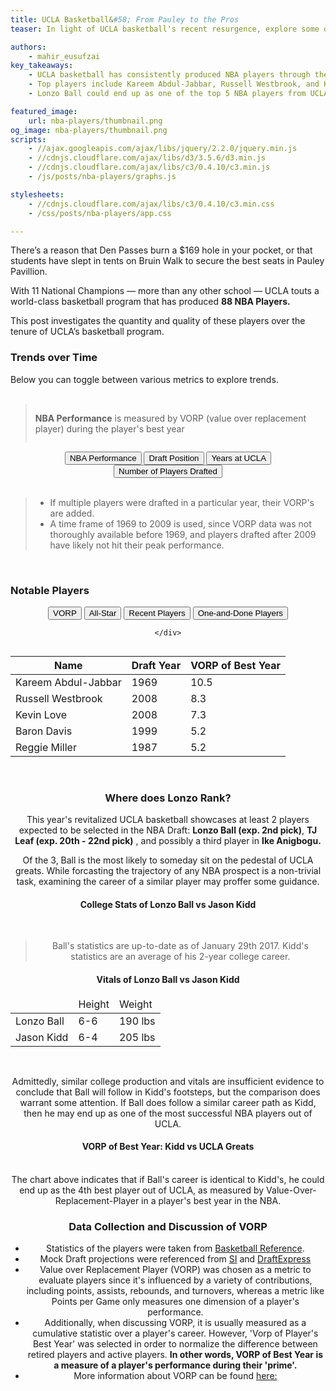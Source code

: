 ```yaml
---
title: UCLA Basketball&#58; From Pauley to the Pros
teaser: In light of UCLA basketball's recent resurgence, explore some of the past and present Bruins in the NBA

authors:
    - mahir_eusufzai
key_takeaways:
    - UCLA basketball has consistently produced NBA players through the years
    - Top players include Kareem Abdul-Jabbar, Russell Westbrook, and Kevin Love.
    - Lonzo Ball could end up as one of the top 5 NBA players from UCLA

featured_image:
    url: nba-players/thumbnail.png
og_image: nba-players/thumbnail.png
scripts:
    - //ajax.googleapis.com/ajax/libs/jquery/2.2.0/jquery.min.js
    - //cdnjs.cloudflare.com/ajax/libs/d3/3.5.6/d3.min.js
    - //cdnjs.cloudflare.com/ajax/libs/c3/0.4.10/c3.min.js
    - /js/posts/nba-players/graphs.js

stylesheets:
    - //cdnjs.cloudflare.com/ajax/libs/c3/0.4.10/c3.min.css
    - /css/posts/nba-players/app.css

---
```


There’s a reason that Den Passes burn a $169 hole in your pocket, or that students have slept in tents on Bruin Walk to secure the best seats in Pauley Pavillion.  

With 11 National Champions —  more than any other school — UCLA touts a world-class basketball program that has produced **88 NBA Players.**  

This post investigates the quantity and quality of these players over the tenure of UCLA’s basketball program.


### Trends over Time

Below you can toggle between various metrics to explore trends.
<br><br>

<blockquote>
<p id="vorp-def" class="metric-def" style="display:inline-block"> <b>NBA Performance</b> is measured by VORP (value over replacement player) during the player's best year </p>

<p id="pos-def" class="metric-def" style="display:none"> <b>Draft Position</b> shows the earliest draft pick for each year. </p>

<p id="yrs-def" class="metric-def" style="display:none"> <b>Years at UCLA</b> shows the average years playing for UCLA before entering the NBA </p>

<p id="num-drafted-def" class="metric-def" style="display:none"> <b>Number of Players Drafted</b> indicates how many Bruins were drafted into the NBA in a given year. </p>
</blockquote>
<div id="wrapper" style="text-align: center">    
    <div id="yourdiv" style="display: inline-block;">
		<input type="button" id="vorp" class ="toggleButton 1 active" value="NBA Performance" />
		<input type="button" id="pick" class ="toggleButton 1" value="Draft Position" />
		<input type="button" id="yrsCollege" class ="toggleButton 1" value="Years at UCLA" />
		<input type="button" id="numPlayers" class ="toggleButton 1" value="Number of Players Drafted" />
    </div>
</div>

<br>

<div id='line-chart'></div>

<div id="VORP_paragraph" class="chart_paragraph">
<blockquote>
<p>
<ul>
<li/> If multiple players were drafted in a particular year, their VORP's are added.
<li/> A time frame of 1969 to 2009 is used, since VORP data was not thoroughly available before 1969, and players drafted after 2009 have likely not hit their peak performance.
 </ul>
</p>
</blockquote>
</div>

<div id="Draft_paragraph" class="chart_paragraph" style="display:none" >
<blockquote>
<p>
<ul>
<li/> An early draft number indicates that a particular player was a top prospect.
<li/> If multiple players were drafted in a particular year, the earliest pick is taken.
<li/> Undrafted players and players selected using a territorial pick were omitted.
 </ul>
</p>
</blockquote>
</div>

<div id="Yrs_paragraph" class="chart_paragraph" style="display:none" >
<blockquote>
<p>
<ul>
<li/> If multiple players were drafted in the same year, the average was taken
 </ul>
</p>
</blockquote>
</div>

<div id="Num_drafted_paragraph" class="chart_paragraph" style="display:none" >
<blockquote>
<p>
<ul>
<li/> Undrafted players were omitted.
</ul>
</p>
</blockquote>
</div>

<br>

### Notable Players


<div id="wrapper" style="text-align: center">    
    <div id="yourdiv" style="display: inline-block;">
		 <input type="button" id="top-VORP" class ="toggleButton 2 active" value="VORP" />
		 <input type="button" id="top-all-star" class ="toggleButton 2" value="All-Star" />
		 <input type="button" id="top-recent" class ="toggleButton 2" value="Recent Players" />
		 <input type="button" id="top-one-and-done" class ="toggleButton 2" value="One-and-Done Players" />

 	</div>
 </div>

<table id="VORP-table" class ="top-player-table">
    <thead>
        <tr>
            <th>Name</th>
            <th>Draft Year</th>
            <th>VORP of Best Year</th>
        </tr>
    </thead>
    <tbody>
        <tr>
            <td>Kareem Abdul-Jabbar</td>
            <td>1969</td>
            <td>10.5</td>
        </tr>
        <tr>
            <td>Russell Westbrook</td>
            <td>2008</td>
            <td>8.3</td>
        </tr>
        <tr>
            <td>Kevin Love</td>
            <td>2008</td>
            <td>7.3</td>
        </tr>
        <tr>
            <td>Baron Davis</td>
            <td>1999</td>
            <td>5.2</td>
        </tr>
         <tr>
            <td>Reggie Miller</td>
            <td>1987</td>
            <td>5.2</td>
        </tr>
    </tbody>
</table>

<table id="all-star-table" class ="top-player-table" style="display:none">
    <thead>
        <tr>
            <th>Name</th>
            <th>Draft Year</th>
            <th>All Star Appearances </th>
        </tr>
    </thead>
    <tbody>
        <tr>
            <td>Kareem Abdul-Jabbar</td>
            <td>1969</td>
            <td>19</td>
        </tr>
        <tr>
            <td>Russell Westbrook</td>
            <td>2008</td>
            <td>5</td>
        </tr>
        <tr>
            <td>Marques Johnson</td>
            <td>1977</td>
            <td>5</td>
        </tr>
        <tr>
            <td>Gail Goodrich</td>
            <td>1965</td>
            <td>5</td>
        </tr>
         <tr>
            <td>Reggie Miller</td>
            <td>1987</td>
            <td>5</td>
        </tr>
    </tbody>
</table>

<table id="recent-table" class="top-player-table" style="display:none">
    <thead>
        <tr>
            <th>Name</th>
            <th>Draft Year</th>
            <th>Team</th>
        </tr>
    </thead>
    <tbody>
        <tr>
            <td>Normal Powell </td>
            <td>2015</td>
            <td>Raptors</td>
        </tr>
        <tr>
            <td>Kevon Looney</td>
            <td>2015</td>
            <td>Warriors</td>
        </tr>
        <tr>
            <td>Zach Lavine </td>
            <td>2014</td>
            <td>Timberwolves</td>
        </tr>
        <tr>
            <td>Kyle Anderson</td>
            <td>2014</td>
            <td>Spurs</td>
        </tr>
         <tr>
            <td>Jordan Adams</td>
            <td>2014</td>
            <td>Grizzlies</td>
        </tr>
    </tbody>
</table>

<table id="one-and-done-table" class="top-player-table" style="display:none">
    <thead>
        <tr>
            <th>Name</th>
            <th>Draft Year</th>
            <th> Pick </th>
        </tr>
    </thead>
    <tbody>
         <tr>
            <td>Trevor Ariza</td>
            <td>2004</td>
            <td>43</td>
        </tr>
        <tr>
            <td>Kevin Love </td>
            <td>2008</td>
            <td>5</td>
        </tr>
        <tr>
            <td>Jrue Holiday</td>
            <td>2009</td>
            <td>17</td>
        </tr>
        <tr>
            <td>Shabazz Muhammad</td>
            <td>2013</td>
            <td>14</td>
        </tr>
        <tr>
            <td>Zach LaVine</td>
            <td>2014</td>
            <td>13</td>
        </tr>
         <tr>
            <td>Kevon Looney</td>
            <td>2014</td>
            <td>30</td>
        </tr>
    </tbody>
</table>


<br>

### Where does Lonzo Rank?

This year's revitalized UCLA basketball showcases at least 2 players expected to be selected in the NBA Draft: **Lonzo Ball (exp. 2nd pick)**, **TJ Leaf (exp. 20th - 22nd pick)** , and possibly a third player in **Ike Anigbogu.**

Of the 3, Ball is the most likely to someday sit on the pedestal of UCLA greats.  While forcasting the trajectory of any NBA prospect is a non-trivial task, examining the career of a similar player may proffer some guidance.


#### College Stats of Lonzo Ball vs Jason Kidd
<div id='bar-chart'></div>
<br>

> Ball's statistics are up-to-date as of January 29th 2017.  Kidd's statistics are an average of his 2-year college career.

#### Vitals of Lonzo Ball vs Jason Kidd

<table class="vitals-table">
	<thead>
		<tr> 
			<td> </td>
			<td> Height </td>
			<td> Weight </td>
		</tr>
	</thead>
	<tr> 
		<td> Lonzo Ball </td>
		<td> 6-6 </td>
		<td> 190 lbs </td>
	</tr>
	<tr>
		<td> Jason Kidd </td>
		<td> 6-4 </td>
		<td> 205 lbs </td>
	</tr>
</table>

<br>


Admittedly, similar college production and vitals are insufficient evidence to conclude that Ball will follow in Kidd's footsteps, but the comparison does warrant some attention. If Ball does follow a similar career path as Kidd, then he may end up as one of the most successful NBA players out of UCLA.

#### VORP of Best Year: Kidd vs UCLA Greats
<div id='vorp-kidd-comparison-chart'></div>

<br> 
The chart above indicates that if Ball's career is identical to Kidd's, he could end up as the 4th best player out of UCLA, as measured by Value-Over-Replacement-Player in a player's best year in the NBA.
<br>

### Data Collection and Discussion of VORP

* Statistics of the players were taken from [Basketball Reference](http://wwww.basketball-reference.com).
* Mock Draft projections were referenced from [SI](http://www.si.com/nba/2017/01/27/nba-mock-draft-prospects-rankings-lonzo-ball-markelle-fultz) and [DraftExpress](http://www.draftexpress.com/nba-mock-draft/2017/)
* Value over Replacement Player (VORP) was chosen as a metric to evaluate players since it's influenced by a variety of contributions, including points, assists, rebounds, and turnovers, whereas a metric like Points per Game only measures one dimension of a player's performance.  
* Additionally, when discussing VORP, it is usually measured as a cumulative statistic over a player's career.  However, 'Vorp of Player's Best Year' was selected in order to normalize the difference between retired players and active players.  **In other words, VORP of Best Year is a measure of a player's performance during their 'prime'.**
* More information about VORP can be found [here:](http://www.basketball-reference.com/about/bpm.html)
